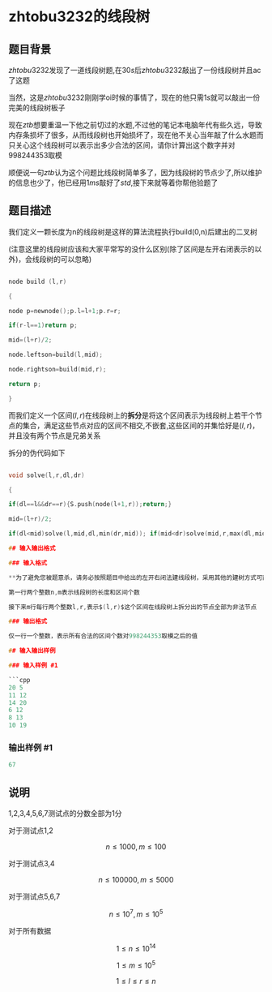 # zhtobu3232的线段树

## 题目背景

$zhtobu3232$发现了一道线段树题,在$30s$后$zhtobu3232$敲出了一份线段树并且ac了这题

当然，这是$zhtobu3232$刚刚学oi时候的事情了，现在的他只需$1s$就可以敲出一份完美的线段树板子

现在$ztb$想要重温一下他之前切过的水题,不过他的笔记本电脑年代有些久远，导致内存条损坏了很多，从而线段树也开始损坏了，现在他不关心当年敲了什么水题而只关心这个线段树可以表示出多少合法的区间，请你计算出这个数字并对$998244353$取模

顺便说一句$ztb$认为这个问题比线段树简单多了，因为线段树的节点少了,所以维护的信息也少了，他已经用$1ms$敲好了$std$,接下来就等着你帮他验题了

## 题目描述

我们定义一颗长度为n的线段树是这样的算法流程执行build(0,n)后建出的二叉树

(注意这里的线段树应该和大家平常写的没什么区别(除了区间是左开右闭表示的以外)，会线段树的可以忽略)

```C

node build (l,r)

{

node p=newnode();p.l=l+1;p.r=r;

if(r-l==1)return p;

mid=(l+r)/2;

node.leftson=build(l,mid);

node.rightson=build(mid,r);

return p;

}

```

而我们定义一个区间$(l,r)$在线段树上的**拆分**是将这个区间表示为线段树上若干个节点的集合，满足这些节点对应的区间不相交,不嵌套,这些区间的并集恰好是$(l,r)$，并且没有两个节点是兄弟关系

拆分的伪代码如下

```C

void solve(l,r,dl,dr)

{

if(dl==l&&dr==r){S.push(node(l+1,r));return;}

mid=(l+r)/2;

if(dl<mid)solve(l,mid,dl,min(dr,mid)); if(mid<dr)solve(mid,r,max(dl,mid),dr); } ``` 当我们执行完$solve(0,n,l-1,r)$之后得到的S集合就是区间$(l,r)$在$(1,n)$这颗线段树上的**拆分**了 (换句话说就是你平时写线段树时将一个区间拆成$O(logn)$个区间的操作) 现在我们给出了m个区间$(l,r)$，这些区间在线段树$(1,n)$上拆分出来的节点都是非法节点，换句话说这些节点都不可以使用了 现在请你计算有多少个区间$(l,r)$是合法的，满足两个限制条件 第一：$1 \leq l \leq r \leq n$ 第二：这个区间在线段树$(1,n)$上的拆分不含有非法的节点 答案对998244353取模 

## 输入输出格式

### 输入格式

**为了避免您被题意杀，请务必按照题目中给出的左开右闭法建线段树，采用其他的建树方式可能导致线段树的形态和std中的线段树不符导致wa**

第一行两个整数n,m表示线段树的长度和区间个数

接下来m行每行两个整数l,r,表示$(l,r)$这个区间在线段树上拆分出的节点全部为非法节点

### 输出格式

仅一行一个整数，表示所有合法的区间个数对998244353取模之后的值

## 输入输出样例

### 输入样例 #1

```cpp
20 5
11 12
14 20
6 12
8 13
10 19

```
### 输出样例 #1

```cpp
67
```


## 说明

1,2,3,4,5,6,7测试点的分数全部为1分

对于测试点1,2

$$n \leq 1000,m\leq 100$$

对于测试点3,4

$$n \leq 100000,m \leq 5000$$

对于测试点5,6,7

$$n \leq 10^7,m \leq 10^5$$

对于所有数据

$$1 \leq n \leq 10^{14}$$

$$1 \leq m \leq 10^5$$

$$1 \leq l \leq r \leq n$$

